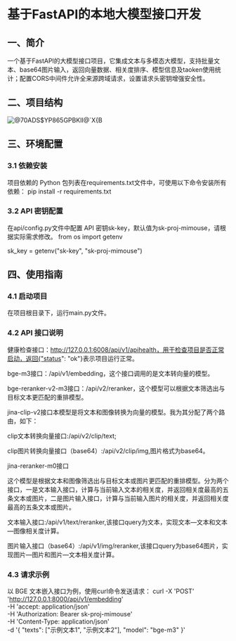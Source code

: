 # 基于FastAPI的本地大模型接口开发
## 一、简介
一个基于FastAPI的大模型接口项目，它集成文本与多模态大模型，支持批量文本、base64图片输入，返回向量数据、相关度排序、模型信息及taoken使用统计；配置CORS中间件允许全来源跨域请求，设置请求头密钥增强安全性。
## 二、项目结构
![@70ADS$YP865GPBKII@`X{B](https://github.com/user-attachments/assets/13f695a0-31ae-4359-b8be-32bf81f967ee)


## 三、环境配置
### 3.1 依赖安装
项目依赖的 Python 包列表在requirements.txt文件中，可使用以下命令安装所有依赖：
pip install -r requirements.txt

### 3.2 API 密钥配置
在api/config.py文件中配置 API 密钥sk-key，默认值为sk-proj-mimouse，请根据实际需求修改。
from os import getenv

sk_key = getenv("sk-key", "sk-proj-mimouse")

## 四、使用指南
### 4.1 启动项目
在项目根目录下，运行main.py文件。
### 4.2 API 接口说明
健康检查接口：http://127.0.0.1:6008/api/v1/apihealth，用于检查项目是否正常启动，返回{"status": "ok"}表示项目运行正常。

bge-m3接口：/api/v1/embedding，这个接口调用的是文本转向量的模型。

bge-reranker-v2-m3接口：/api/v2/reranker，这个模型可以根据文本筛选出与目标文本更匹配的重排模型。

jina-clip-v2接口本模型是将文本和图像转换为向量的模型。我为其分配了两个路由，如下：

clip文本转换向量接口:/api/v2/clip/text;

clip图片转换向量接口（base64）:/api/v2/clip/img,图片格式为base64。

jina-reranker-m0接口

这个模型是根据文本和图像筛选出与目标文本或图片更匹配的重排模型。分为两个接口，一是文本输入接口，计算与当前输入文本的相关度，并返回相关度最高的五条文本或图片，二是图片输入接口，计算与当前输入图片的相关度，并返回相关度最高的五条文本或图片。

文本输入接口:/api/v1/text/reranker,该接口query为文本，实现文本—文本和文本—图像相关度计算。

图片输入接口（base64）:/api/v1/img/reranker,该接口query为base64图片，实现图片—图片和图片—文本相关度计算。

### 4.3 请求示例
以 BGE 文本嵌入接口为例，使用curl命令发送请求：
curl -X 'POST' \
  'http://127.0.0.1:8000/api/v1/embedding' \
  -H 'accept: application/json' \
  -H 'Authorization: Bearer sk-proj-mimouse' \
  -H 'Content-Type: application/json' \
  -d '{
  "texts": ["示例文本1", "示例文本2"],
  "model": "bge-m3"
}'


